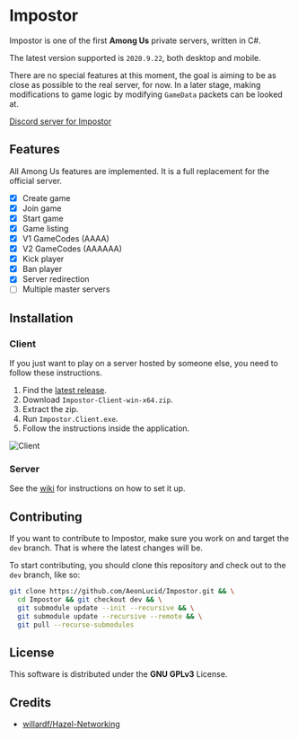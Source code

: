 # Impostor

Impostor is one of the first **Among Us** private servers, written in C#.

The latest version supported is `2020.9.22`, both desktop and mobile.

There are no special features at this moment, the goal is aiming to be as close as possible to the real server, for now. In a later stage, making modifications to game logic by modifying `GameData` packets can be looked at.

[Discord server for Impostor](https://discord.gg/Mk3w6Tb)

## Features

All Among Us features are implemented. It is a full replacement for the official server.

- [x] Create game
- [x] Join game
- [x] Start game
- [x] Game listing
- [x] V1 GameCodes (AAAA)
- [x] V2 GameCodes (AAAAAA)
- [x] Kick player
- [x] Ban player
- [x] Server redirection
- [ ] Multiple master servers

## Installation

### Client

If you just want to play on a server hosted by someone else, you need to follow these instructions.

1. Find the [latest release](https://github.com/AeonLucid/Impostor/releases/latest).
2. Download `Impostor-Client-win-x64.zip`.
3. Extract the zip.
4. Run `Impostor.Client.exe`.
5. Follow the instructions inside the application.

![Client](docs/images/client.jpg)

### Server

See the [wiki](https://github.com/AeonLucid/Impostor/wiki/Running-the-server) for instructions on how to set it up.

## Contributing

If you want to contribute to Impostor, make sure you work on and target the `dev` branch. That is where the latest changes will be. 

To start contributing, you should clone this repository and check out to the `dev` branch, like so:

```bash
git clone https://github.com/AeonLucid/Impostor.git && \
  cd Impostor && git checkout dev && \
  git submodule update --init --recursive && \
  git submodule update --recursive --remote && \
  git pull --recurse-submodules
```

## License

This software is distributed under the **GNU GPLv3** License.

## Credits

- [willardf/Hazel-Networking](https://github.com/willardf/Hazel-Networking)
